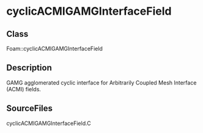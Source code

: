 # cyclicACMIGAMGInterfaceField 
## Class
Foam::cyclicACMIGAMGInterfaceField

## Description
GAMG agglomerated cyclic interface for Arbitrarily Coupled Mesh Interface
(ACMI) fields.

## SourceFiles
cyclicACMIGAMGInterfaceField.C


